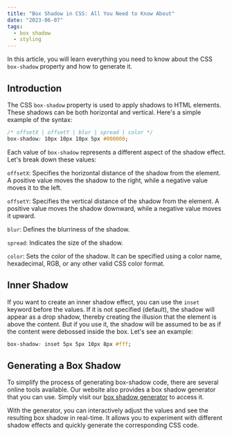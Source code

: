 ```yaml
---
title: "Box Shadow in CSS: All You Need to Know About"
date: "2023-06-07"
tags:
  - box shadow
  - styling
---
```


In this article, you will learn everything you need to know about the CSS `box-shadow` property and how to generate it.

<!-- end -->

## Introduction

The CSS `box-shadow` property is used to apply shadows to HTML elements. These shadows can be both horizontal and vertical. Here's a simple example of the syntax:

```css
/* offsetX | offsetY | blur | spread | color */
box-shadow: 10px 10px 10px 5px #000000;
```

Each value of `box-shadow` represents a different aspect of the shadow effect. Let's break down these values:

`offsetX`: Specifies the horizontal distance of the shadow from the element. A positive value moves the shadow to the right, while a negative value moves it to the left.

`offsetY`: Specifies the vertical distance of the shadow from the element. A positive value moves the shadow downward, while a negative value moves it upward.

`blur`: Defines the blurriness of the shadow.

`spread`: Indicates the size of the shadow.

`color`: Sets the color of the shadow. It can be specified using a color name, hexadecimal, RGB, or any other valid CSS color format.

## Inner Shadow

If you want to create an inner shadow effect, you can use the `inset` keyword before the values. If it is not specified (default), the shadow will appear as a drop shadow, thereby creating the illusion that the element is above the content. But if you use it, the shadow will be assumed to be as if the content were debossed inside the box. Let's see an example:

```css
box-shadow: inset 5px 5px 10px 8px #fff;
```

## Generating a Box Shadow

To simplify the process of generating box-shadow code, there are several online tools available. Our website also provides a box shadow generator that you can use. Simply visit our [box shadow generator](/box-shadow-generator/) to access it.

With the generator, you can interactively adjust the values and see the resulting box shadow in real-time. It allows you to experiment with different shadow effects and quickly generate the corresponding CSS code.
